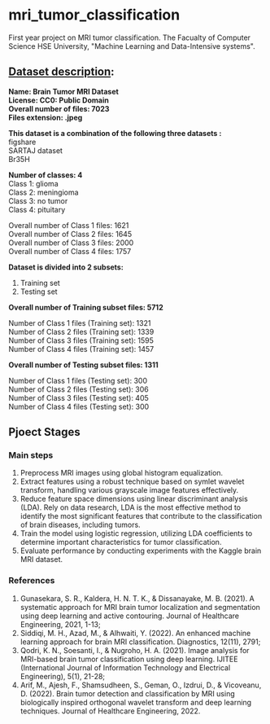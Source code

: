 # mri_tumor_classification
First year project on MRI tumor classification. The Facualty of Computer Science HSE University, "Machine Learning and Data-Intensive systems".

## [Dataset description](https://www.kaggle.com/datasets/masoudnickparvar/brain-tumor-mri-dataset/data):  
**Name: Brain Tumor MRI Dataset**  
**License: CC0: Public Domain**  
**Overall number of files: 7023**  
**Files extension: .jpeg**  

**This dataset is a combination of the following three datasets :**  
figshare  
SARTAJ dataset  
Br35H  

**Number of classes: 4**  
Class 1: glioma  
Class 2: meningioma  
Class 3: no tumor  
Class 4: pituitary  

Overall number of Class 1 files: 1621  
Overall number of Class 2 files: 1645  
Overall number of Class 3 files: 2000  
Overall number of Class 4 files: 1757  

**Dataset is divided into 2 subsets:**  
1. Training set  
2. Testing set  

**Overall number of Training subset files: 5712**  

Number of Class 1 files (Training set): 1321  
Number of Class 2 files (Training set): 1339  
Number of Class 3 files (Training set): 1595  
Number of Class 4 files (Training set): 1457  

**Overall number of Testing subset files: 1311**  

Number of Class 1 files (Testing set): 300  
Number of Class 2 files (Testing set): 306  
Number of Class 3 files (Testing set): 405  
Number of Class 4 files (Testing set): 300  




## Pjoect Stages

### Main steps

1. Preprocess MRI images using global histogram equalization.
2. Extract features using a robust technique based on symlet wavelet transform, handling various grayscale image features effectively.
3. Reduce feature space dimensions using linear discriminant analysis (LDA). Rely on data research, LDA is the most effective method to identify the most significant features that contribute to the classification of brain diseases, including tumors.
4. Train the model using logistic regression, utilizing LDA coefficients to determine important characteristics for tumor classification.
5. Evaluate performance by conducting experiments with the Kaggle brain MRI dataset.

### References

1. Gunasekara, S. R., Kaldera, H. N. T. K., & Dissanayake, M. B. (2021). A systematic approach for MRI brain tumor localization and segmentation using deep learning and active contouring. Journal of Healthcare Engineering, 2021, 1-13;
2. Siddiqi, M. H., Azad, M., & Alhwaiti, Y. (2022). An enhanced machine learning approach for brain MRI classification. Diagnostics, 12(11), 2791;
3. Qodri, K. N., Soesanti, I., & Nugroho, H. A. (2021). Image analysis for MRI-based brain tumor classification using deep learning. IJITEE (International Journal of Information Technology and Electrical Engineering), 5(1), 21-28;
4. Arif, M., Ajesh, F., Shamsudheen, S., Geman, O., Izdrui, D., & Vicoveanu, D. (2022). Brain tumor detection and classification by MRI using biologically inspired orthogonal wavelet transform and deep learning techniques. Journal of Healthcare Engineering, 2022.
